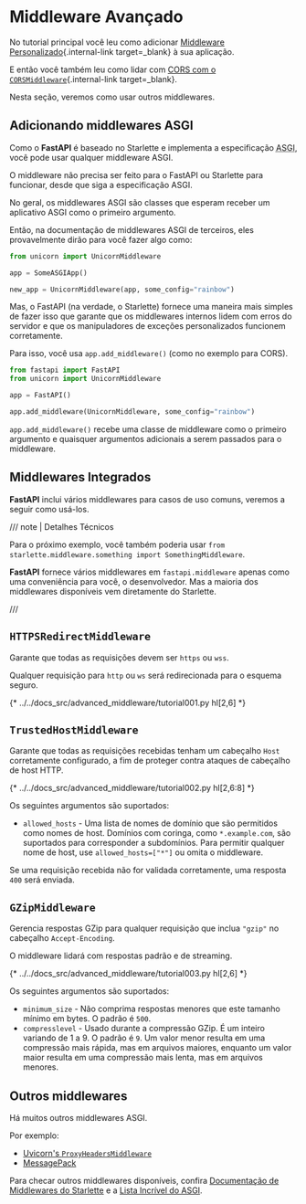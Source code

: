 # Middleware Avançado

No tutorial principal você leu como adicionar [Middleware Personalizado](../tutorial/middleware.md){.internal-link target=_blank} à sua aplicação.

E então você também leu como lidar com [CORS com o `CORSMiddleware`](../tutorial/cors.md){.internal-link target=_blank}.

Nesta seção, veremos como usar outros middlewares.

## Adicionando middlewares ASGI

Como o **FastAPI** é baseado no Starlette e implementa a especificação <abbr title="Asynchronous Server Gateway Interface">ASGI</abbr>, você pode usar qualquer middleware ASGI.

O middleware não precisa ser feito para o FastAPI ou Starlette para funcionar, desde que siga a especificação ASGI.

No geral, os middlewares ASGI são classes que esperam receber um aplicativo ASGI como o primeiro argumento.

Então, na documentação de middlewares ASGI de terceiros, eles provavelmente dirão para você fazer algo como:

```Python
from unicorn import UnicornMiddleware

app = SomeASGIApp()

new_app = UnicornMiddleware(app, some_config="rainbow")
```

Mas, o FastAPI (na verdade, o Starlette) fornece uma maneira mais simples de fazer isso que garante que os middlewares internos lidem com erros do servidor e que os manipuladores de exceções personalizados funcionem corretamente.

Para isso, você usa `app.add_middleware()` (como no exemplo para CORS).

```Python
from fastapi import FastAPI
from unicorn import UnicornMiddleware

app = FastAPI()

app.add_middleware(UnicornMiddleware, some_config="rainbow")
```

`app.add_middleware()` recebe uma classe de middleware como o primeiro argumento e quaisquer argumentos adicionais a serem passados para o middleware.

## Middlewares Integrados

**FastAPI** inclui vários middlewares para casos de uso comuns, veremos a seguir como usá-los.

/// note | Detalhes Técnicos

Para o próximo exemplo, você também poderia usar `from starlette.middleware.something import SomethingMiddleware`.

**FastAPI** fornece vários middlewares em `fastapi.middleware` apenas como uma conveniência para você, o desenvolvedor. Mas a maioria dos middlewares disponíveis vem diretamente do Starlette.

///

## `HTTPSRedirectMiddleware`

Garante que todas as requisições devem ser `https` ou `wss`.

Qualquer requisição para `http` ou `ws` será redirecionada para o esquema seguro.

{* ../../docs_src/advanced_middleware/tutorial001.py hl[2,6] *}

## `TrustedHostMiddleware`

Garante que todas as requisições recebidas tenham um cabeçalho `Host` corretamente configurado, a fim de proteger contra ataques de cabeçalho de host HTTP.

{* ../../docs_src/advanced_middleware/tutorial002.py hl[2,6:8] *}

Os seguintes argumentos são suportados:

* `allowed_hosts` - Uma lista de nomes de domínio que são permitidos como nomes de host. Domínios com coringa, como `*.example.com`, são suportados para corresponder a subdomínios. Para permitir qualquer nome de host, use `allowed_hosts=["*"]` ou omita o middleware.

Se uma requisição recebida não for validada corretamente, uma resposta `400` será enviada.

## `GZipMiddleware`

Gerencia respostas GZip para qualquer requisição que inclua `"gzip"` no cabeçalho `Accept-Encoding`.

O middleware lidará com respostas padrão e de streaming.

{* ../../docs_src/advanced_middleware/tutorial003.py hl[2,6] *}

Os seguintes argumentos são suportados:

* `minimum_size` - Não comprima respostas menores que este tamanho mínimo em bytes. O padrão é `500`.
* `compresslevel` - Usado durante a compressão GZip. É um inteiro variando de 1 a 9. O padrão é `9`. Um valor menor resulta em uma compressão mais rápida, mas em arquivos maiores, enquanto um valor maior resulta em uma compressão mais lenta, mas em arquivos menores.

## Outros middlewares

Há muitos outros middlewares ASGI.

Por exemplo:

* <a href="https://github.com/encode/uvicorn/blob/master/uvicorn/middleware/proxy_headers.py" class="external-link" target="_blank">Uvicorn's `ProxyHeadersMiddleware`</a>
* <a href="https://github.com/florimondmanca/msgpack-asgi" class="external-link" target="_blank">MessagePack</a>

Para checar outros middlewares disponíveis, confira <a href="https://www.starlette.dev/middleware/" class="external-link" target="_blank">Documentação de Middlewares do Starlette</a> e a  <a href="https://github.com/florimondmanca/awesome-asgi" class="external-link" target="_blank">Lista Incrível do ASGI</a>.
